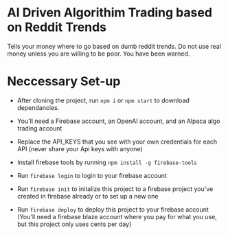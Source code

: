 # AI Driven Algorithim Trading based on Reddit Trends

Tells your money where to go based on dumb reddit trends.
Do not use real money unless you are willing to be poor. You have been warned.

# Neccessary Set-up

- After cloning the project, run `npm i` or `npm start` to download dependancies.
- You'll need a Firebase account, an OpenAI account, and an Alpaca algo trading account
- Replace the API_KEYS that you see with your own credentials for each API (never share your Api keys with anyone)

- Install firebase tools by running `npm install -g firebase-tools`
- Run `firebase login` to login to your firebase account
- Run `firebase init` to initalize this project to a firebase project you've created in firebase already or to set up a new one
- Run `firebase deploy` to deploy this project to your firebase account (You'll need a firebase blaze account where you pay for what you use, but this project only uses cents per day)
